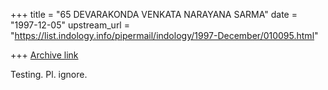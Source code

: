 +++
title = "65 DEVARAKONDA VENKATA NARAYANA SARMA"
date = "1997-12-05"
upstream_url = "https://list.indology.info/pipermail/indology/1997-December/010095.html"

+++
[Archive link](https://list.indology.info/pipermail/indology/1997-December/010095.html)

Testing. Pl. ignore.



